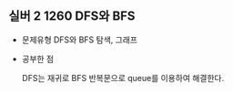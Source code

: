 ## 실버 2 1260 DFS와 BFS

- 문제유형
  DFS와 BFS 탐색, 그래프

- 공부한 점
  
  DFS는 재귀로 BFS 반복문으로 queue를 이용하여 해결한다.
